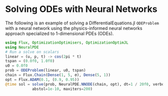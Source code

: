 # Solving ODEs with Neural Networks

The following is an example of solving a DifferentialEquations.jl
`ODEProblem` with a neural network using the physics-informed neural
networks approach specialized to 1-dimensional PDEs (ODEs).

```julia
using Flux, OptimizationOptimisers, OptimizationOptimJL
using NeuralPDE
# Run a solve on scalars
linear = (u, p, t) -> cos(2pi * t)
tspan = (0.0f0, 1.0f0)
u0 = 0.0f0
prob = ODEProblem(linear, u0, tspan)
chain = Flux.Chain(Dense(1, 5, σ), Dense(5, 1))
opt = Flux.ADAM(0.1, (0.9, 0.95))
@time sol = solve(prob, NeuralPDE.NNODE(chain, opt), dt=1 / 20f0, verbose=true,
            abstol=1e-10, maxiters=200)
```
